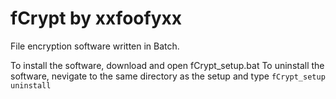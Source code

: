 # fCrypt by xxfoofyxx
File encryption software written in Batch.

To install the software, download and open fCrypt_setup.bat
To uninstall the software, nevigate to the same directory as the setup and type
`fCrypt_setup uninstall`
